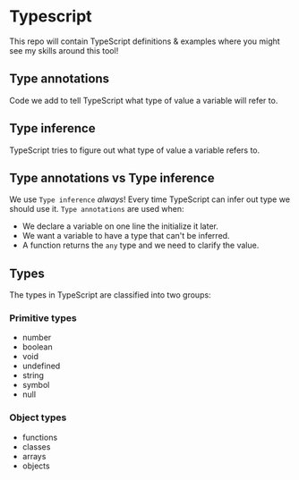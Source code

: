 # Typescript

This repo will contain TypeScript definitions & examples where you might see my skills around this tool!

## Type annotations

Code we add to tell TypeScript what type of value a variable will refer to.

## Type inference

TypeScript tries to figure out what type of value a variable refers to.

## Type annotations vs Type inference

We use `Type inference` *always*! Every time TypeScript can infer out type we should use it. `Type annotations` are used when:

- We declare a variable on one line the initialize it later.
- We want a variable to have a type that can't be inferred.
- A function returns the `any` type and we need to clarify the value.

## Types

The types in TypeScript are classified into two groups:

### Primitive types

- number
- boolean
- void
- undefined
- string
- symbol
- null

### Object types

- functions
- classes
- arrays
- objects
